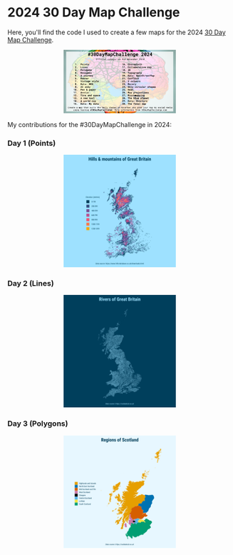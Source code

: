 # 2024 30 Day Map Challenge

Here, you'll find the code I used to create a few maps for the 2024 [30 Day Map Challenge](https://30daymapchallenge.com/).


<p align="center">
<img src="30dmc_2024.png" width="50%">
</p>

My contributions for the #30DayMapChallenge in 2024:

### Day 1 (Points)
<p align="center">
<img src="02-MAPS/01_FINISHED/01_POINTS.png" width="50%">
</p>

### Day 2 (Lines)
<p align="center">
<img src="02-MAPS/01_FINISHED/02_LINES.png" width="50%">
</p>

### Day 3 (Polygons)
<p align="center">
<img src="02-MAPS/01_FINISHED/03_POLYGONS.png" width="50%">
</p>
